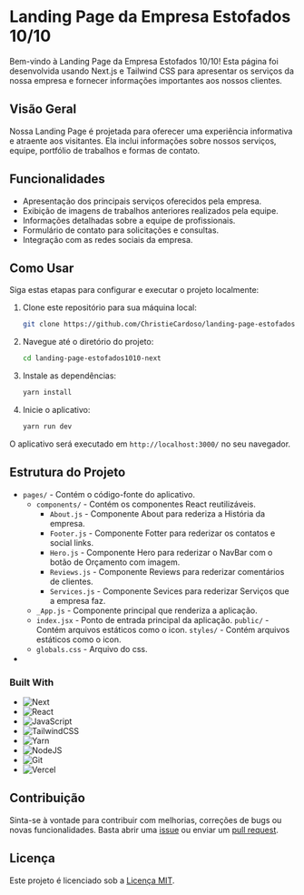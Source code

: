 # Landing Page da Empresa Estofados 10/10

Bem-vindo à Landing Page da Empresa Estofados 10/10! Esta página foi desenvolvida usando Next.js e Tailwind CSS para apresentar os serviços da nossa empresa e fornecer informações importantes aos nossos clientes.

## Visão Geral

Nossa Landing Page é projetada para oferecer uma experiência informativa e atraente aos visitantes. Ela inclui informações sobre nossos serviços, equipe, portfólio de trabalhos e formas de contato.

## Funcionalidades

- Apresentação dos principais serviços oferecidos pela empresa.
- Exibição de imagens de trabalhos anteriores realizados pela equipe.
- Informações detalhadas sobre a equipe de profissionais.
- Formulário de contato para solicitações e consultas.
- Integração com as redes sociais da empresa.

## Como Usar

Siga estas etapas para configurar e executar o projeto localmente:

1. Clone este repositório para sua máquina local:

   ```bash
   git clone https://github.com/ChristieCardoso/landing-page-estofados1010-next


   ```

2. Navegue até o diretório do projeto:

   ```bash
   cd landing-page-estofados1010-next
   ```

3. Instale as dependências:

   ```bash
   yarn install
   ```

4. Inicie o aplicativo:

   ```bash
   yarn run dev
   ```

O aplicativo será executado em `http://localhost:3000/` no seu navegador.

## Estrutura do Projeto

- `pages/` - Contém o código-fonte do aplicativo.
  - `components/` - Contém os componentes React reutilizáveis.
    - `About.js` - Componente About para rederiza a História da empresa.
    - `Footer.js` - Componente Fotter para rederizar os contatos e social links.
    - `Hero.js` - Componente Hero para rederizar o NavBar com o botão de Orçamento com imagem.
    - `Reviews.js` - Componente Reviews para rederizar comentários de clientes.
    - `Services.js` - Componente Sevices para rederizar Serviços que a empresa faz.
  - `_App.js` - Componente principal que renderiza a aplicação.
  - `index.jsx` - Ponto de entrada principal da aplicação.
    `public/` - Contém arquivos estáticos como o icon.
    `styles/` - Contém arquivos estáticos como o icon.
  - `globals.css` - Arquivo do css.
-

### Built With

- ![Next](https://img.shields.io/badge/next.js-000000?style=for-the-badge&logo=nextdotjs&logoColor=white)
- ![React](https://img.shields.io/badge/react-%2320232a.svg?style=for-the-badge&logo=react&logoColor=%2361DAFB)
- ![JavaScript](https://img.shields.io/badge/javascript-%23323330.svg?style=for-the-badge&logo=javascript&logoColor=%23F7DF1E)
- ![TailwindCSS](https://img.shields.io/badge/tailwindcss-%2338B2AC.svg?style=for-the-badge&logo=tailwind-css&logoColor=white)
- ![Yarn](https://img.shields.io/badge/yarn-%232C8EBB.svg?style=for-the-badge&logo=yarn&logoColor=white)
- ![NodeJS](https://img.shields.io/badge/node.js-6DA55F?style=for-the-badge&logo=node.js&logoColor=white)
- ![Git](https://img.shields.io/badge/git-%23F05033.svg?style=for-the-badge&logo=git&logoColor=white)
- ![Vercel](https://img.shields.io/badge/vercel-%23000000.svg?style=for-the-badge&logo=vercel&logoColor=white)
  <br />

## Contribuição

Sinta-se à vontade para contribuir com melhorias, correções de bugs ou novas funcionalidades. Basta abrir uma [issue](https://github.com/ChristieCardoso/landing-page-bemjequi/issues) ou enviar um [pull request](https://github.com/mbrenodev/todo-react/pulls).

## Licença

Este projeto é licenciado sob a [Licença MIT](LICENSE).
